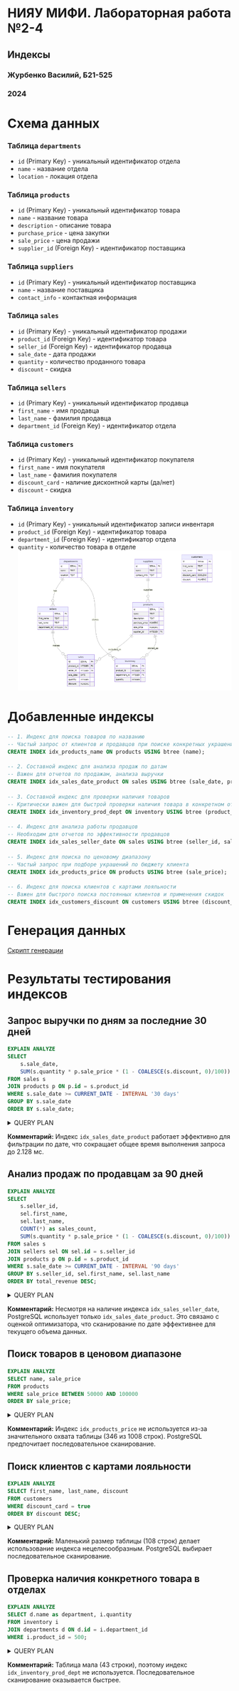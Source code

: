 # НИЯУ МИФИ. Лабораторная работа №2-4

## Индексы

### Журбенко Василий, Б21-525  
### 2024

# Схема данных
### Таблица `departments`
- `id` (Primary Key) - уникальный идентификатор отдела
- `name` - название отдела
- `location` - локация отдела

### Таблица `products`
- `id` (Primary Key) - уникальный идентификатор товара
- `name` - название товара
- `description` - описание товара
- `purchase_price` - цена закупки
- `sale_price` - цена продажи
- `supplier_id` (Foreign Key) - идентификатор поставщика

### Таблица `suppliers`
- `id` (Primary Key) - уникальный идентификатор поставщика
- `name` - название поставщика
- `contact_info` - контактная информация

### Таблица `sales`
- `id` (Primary Key) - уникальный идентификатор продажи
- `product_id` (Foreign Key) - идентификатор товара
- `seller_id` (Foreign Key) - идентификатор продавца
- `sale_date` - дата продажи
- `quantity` - количество проданного товара
- `discount` - скидка

### Таблица `sellers`
- `id` (Primary Key) - уникальный идентификатор продавца
- `first_name` - имя продавца
- `last_name` - фамилия продавца
- `department_id` (Foreign Key) - идентификатор отдела

### Таблица `customers`
- `id` (Primary Key) - уникальный идентификатор покупателя
- `first_name` - имя покупателя
- `last_name` - фамилия покупателя
- `discount_card` - наличие дисконтной карты (да/нет)
- `discount` - скидка

### Таблица `inventory`
- `id` (Primary Key) - уникальный идентификатор записи инвентаря
- `product_id` (Foreign Key) - идентификатор товара
- `department_id` (Foreign Key) - идентификатор отдела
- `quantity` - количество товара в отделе
![](assets/mermaid-diagram-2025-01-05-193634.png)

# Добавленные индексы
```sql
-- 1. Индекс для поиска товаров по названию
-- Частый запрос от клиентов и продавцов при поиске конкретных украшений
CREATE INDEX idx_products_name ON products USING btree (name);

-- 2. Составной индекс для анализа продаж по датам
-- Важен для отчетов по продажам, анализа выручки
CREATE INDEX idx_sales_date_product ON sales USING btree (sale_date, product_id);

-- 3. Составной индекс для проверки наличия товаров
-- Критически важен для быстрой проверки наличия товара в конкретном отделе
CREATE INDEX idx_inventory_prod_dept ON inventory USING btree (product_id, department_id);

-- 4. Индекс для анализа работы продавцов
-- Необходим для отчетов по эффективности продавцов
CREATE INDEX idx_sales_seller_date ON sales USING btree (seller_id, sale_date);

-- 5. Индекс для поиска по ценовому диапазону
-- Частый запрос при подборе украшений по бюджету клиента
CREATE INDEX idx_products_price ON products USING btree (sale_price);

-- 6. Индекс для поиска клиентов с картами лояльности
-- Важен для быстрого поиска постоянных клиентов и применения скидок
CREATE INDEX idx_customers_discount ON customers USING btree (discount_card) WHERE discount_card = true;
```

# Генерация данных
[Скрипт генерации](scripts/5_large_insert.sql)

# Результаты тестирования индексов
## Запрос выручки по дням за последние 30 дней
```sql
EXPLAIN ANALYZE
SELECT
    s.sale_date,
    SUM(s.quantity * p.sale_price * (1 - COALESCE(s.discount, 0)/100)) as revenue
FROM sales s
JOIN products p ON p.id = s.product_id
WHERE s.sale_date >= CURRENT_DATE - INTERVAL '30 days'
GROUP BY s.sale_date
ORDER BY s.sale_date;
```
<details>
<summary>QUERY PLAN</summary>

```
Sort  (cost=136.39..137.25 rows=343 width=36) (actual time=2.005..2.010 rows=31 loops=1)
  Sort Key: s.sale_date
  Sort Method: quicksort  Memory: 26kB
  ->  HashAggregate  (cost=117.66..121.95 rows=343 width=36) (actual time=1.971..1.988 rows=31 loops=1)
        Group Key: s.sale_date
        Batches: 1  Memory Usage: 45kB
        ->  Hash Join  (cost=15.96..103.00 rows=838 width=43) (actual time=0.165..0.967 rows=831 loops=1)
              Hash Cond: (s.product_id = p.id)
              ->  Bitmap Heap Scan on sales s  (cost=14.78..98.45 rows=838 width=15) (actual time=0.120..0.528 rows=831 loops=1)
                    Recheck Cond: (sale_date >= (CURRENT_DATE - '30 days'::interval))
                    Heap Blocks: exact=69
                    ->  Bitmap Index Scan on idx_sales_date_product  (cost=0.00..14.58 rows=838 width=0) (actual time=0.099..0.099 rows=831 loops=1)
                          Index Cond: (sale_date >= (CURRENT_DATE - '30 days'::interval))
              ->  Hash  (cost=1.08..1.08 rows=8 width=36) (actual time=0.027..0.028 rows=8 loops=1)
                    Buckets: 1024  Batches: 1  Memory Usage: 9kB
                    ->  Seq Scan on products p  (cost=0.00..1.08 rows=8 width=36) (actual time=0.008..0.010 rows=8 loops=1)
Planning Time: 3.354 ms
Execution Time: 2.128 ms
```
</details>

**Комментарий:** Индекс `idx_sales_date_product` работает эффективно для фильтрации по дате, что сокращает общее время выполнения запроса до 2.128 мс.

## Анализ продаж по продавцам за 90 дней
```sql
EXPLAIN ANALYZE
SELECT
    s.seller_id,
    sel.first_name,
    sel.last_name,
    COUNT(*) as sales_count,
    SUM(s.quantity * p.sale_price * (1 - COALESCE(s.discount, 0)/100)) as total_revenue
FROM sales s
JOIN sellers sel ON sel.id = s.seller_id
JOIN products p ON p.id = s.product_id
WHERE s.sale_date >= CURRENT_DATE - INTERVAL '90 days'
GROUP BY s.seller_id, sel.first_name, sel.last_name
ORDER BY total_revenue DESC;
```
<details>
<summary>QUERY PLAN</summary>

```
Sort  (cost=374.37..378.37 rows=1600 width=108) (actual time=2.958..2.963 rows=8 loops=1)
  Sort Key: (sum((((s.quantity)::numeric * p.sale_price) * ('1'::numeric - (COALESCE(s.discount, '0'::numeric) / '100'::numeric))))) DESC
  Sort Method: quicksort  Memory: 25kB
  ->  HashAggregate  (cost=269.22..289.22 rows=1600 width=108) (actual time=2.940..2.950 rows=8 loops=1)
        Group Key: s.seller_id, sel.first_name, sel.last_name
        Batches: 1  Memory Usage: 73kB
        ->  Hash Join  (cost=73.65..204.85 rows=2575 width=107) (actual time=0.151..1.372 rows=2561 loops=1)
              Hash Cond: (s.product_id = p.id)
              ->  Hash Join  (cost=72.47..193.33 rows=2575 width=79) (actual time=0.126..0.991 rows=2561 loops=1)
                    Hash Cond: (s.seller_id = sel.id)
                    ->  Bitmap Heap Scan on sales s  (cost=44.25..158.31 rows=2575 width=15) (actual time=0.092..0.450 rows=2561 loops=1)
                          Recheck Cond: (sale_date >= (CURRENT_DATE - '90 days'::interval))
                          Heap Blocks: exact=69
                          ->  Bitmap Index Scan on idx_sales_date_product  (cost=0.00..43.60 rows=2575 width=0) (actual time=0.080..0.081 rows=2561 loops=1)
                                Index Cond: (sale_date >= (CURRENT_DATE - '90 days'::interval))
                    ->  Hash  (cost=18.10..18.10 rows=810 width=68) (actual time=0.012..0.013 rows=8 loops=1)
                          Buckets: 1024  Batches: 1  Memory Usage: 9kB
                          ->  Seq Scan on sellers sel  (cost=0.00..18.10 rows=810 width=68) (actual time=0.004..0.005 rows=8 loops=1)
              ->  Hash  (cost=1.08..1.08 rows=8 width=36) (actual time=0.014..0.014 rows=8 loops=1)
                    Buckets: 1024  Batches: 1  Memory Usage: 9kB
                    ->  Seq Scan on products p  (cost=0.00..1.08 rows=8 width=36) (actual time=0.007..0.008 rows=8 loops=1)
Planning Time: 0.315 ms
Execution Time: 3.060 ms
```
</details>

**Комментарий:** Несмотря на наличие индекса `idx_sales_seller_date`, PostgreSQL использует только `idx_sales_date_product`. Это связано с оценкой оптимизатора, что сканирование по дате эффективнее для текущего объема данных.

## Поиск товаров в ценовом диапазоне
```sql
EXPLAIN ANALYZE
SELECT name, sale_price
FROM products
WHERE sale_price BETWEEN 50000 AND 100000
ORDER BY sale_price;
```
<details>
<summary>QUERY PLAN</summary>

```
Sort  (cost=48.76..49.63 rows=347 width=61) (actual time=0.737..0.751 rows=346 loops=1)
  Sort Key: sale_price
  Sort Method: quicksort  Memory: 73kB
  ->  Seq Scan on products  (cost=0.00..34.12 rows=347 width=61) (actual time=0.018..0.565 rows=346 loops=1)
        Filter: ((sale_price >= '50000'::numeric) AND (sale_price <= '100000'::numeric))
        Rows Removed by Filter: 662
Planning Time: 0.475 ms
Execution Time: 0.781 ms
```
</details>

**Комментарий:** Индекс `idx_products_price` не используется из-за значительного охвата таблицы (346 из 1008 строк). PostgreSQL предпочитает последовательное сканирование.

## Поиск клиентов с картами лояльности
```sql
EXPLAIN ANALYZE
SELECT first_name, last_name, discount
FROM customers
WHERE discount_card = true
ORDER BY discount DESC;
```
<details>
<summary>QUERY PLAN</summary>

```
Sort  (cost=4.30..4.48 rows=72 width=30) (actual time=0.089..0.095 rows=72 loops=1)
  Sort Key: discount DESC
  Sort Method: quicksort  Memory: 30kB
  ->  Seq Scan on customers  (cost=0.00..2.08 rows=72 width=30) (actual time=0.015..0.036 rows=72 loops=1)
        Filter: discount_card
        Rows Removed by Filter: 36
Planning Time: 0.306 ms
Execution Time: 0.125 ms
```
</details>

**Комментарий:** Маленький размер таблицы (108 строк) делает использование индекса нецелесообразным. PostgreSQL выбирает последовательное сканирование.

## Проверка наличия конкретного товара в отделах
```sql
EXPLAIN ANALYZE
SELECT d.name as department, i.quantity
FROM inventory i
JOIN departments d ON d.id = i.department_id
WHERE i.product_id = 500;
```
<details>
<summary>QUERY PLAN</summary>

```
Nested Loop  (cost=0.15..9.72 rows=1 width=36) (actual time=0.019..0.019 rows=0 loops=1)
  ->  Seq Scan on inventory i  (cost=0.00..1.54 rows=1 width=8) (actual time=0.018..0.018 rows=0 loops=1)
        Filter: (product_id = 500)
        Rows Removed by Filter: 43
  ->  Index Scan using departments_pkey on departments d  (cost=0.15..8.17 rows=1 width=36) (never executed)
        Index Cond: (id = i.department_id)
Planning Time: 0.339 ms
Execution Time: 0.044 ms
```
</details>

**Комментарий:** Таблица мала (43 строки), поэтому индекс `idx_inventory_prod_dept` не используется. Последовательное сканирование оказывается быстрее.

